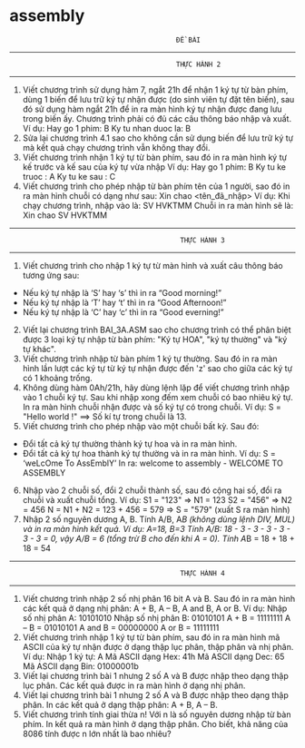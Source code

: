 # assembly

                                             ĐỀ BÀI

-----------------------------------------------------------------------------------------------------------
                                             THỰC HÀNH 2
-----------------------------------------------------------------------------------------------------------
1. Viết chương trình sử dụng hàm 7, ngắt 21h để nhận 1 ký tự từ bàn phím, dùng 1 biến để lưu trữ ký tự nhận được (do sinh viên tự đặt tên biến), sau đó sử dụng hàm ngắt 21h để in ra màn hình ký tự nhận được đang lưu trong biến ấy. Chương trình phải có đủ các câu thông báo nhập và xuất.
Ví dụ: Hay go 1 phim: B
Ky tu nhan duoc la: B
2. Sửa lại chương trình 4.1 sao cho không cần sử dụng biến để lưu trữ ký tự mà kết quả chạy chương trình vẫn không thay đổi.
3. Viết chương trình nhận 1 ký tự từ bàn phím, sau đó in ra màn hình ký tự kế trước và kế sau của ký tự vừa nhập
Ví dụ: Hay go 1 phim: B
Ky tu ke truoc : A
Ky tu ke sau : C
4. Viết chương trình cho phép nhập từ bàn phím tên của 1 người, sao đó in ra màn hình chuỗi có dạng như sau:
Xin chao <tên_đã_nhập>
Ví dụ: Khi chạy chương trình, nhập vào là: SV HVKTMM
Chuỗi in ra màn hình sẽ là: Xin chao SV HVKTMM

-----------------------------------------------------------------------------------------------------------
                                              THỰC HÀNH 3
-----------------------------------------------------------------------------------------------------------
1. Viết chương trình cho nhập 1 ký tự từ màn hình và xuất câu thông báo tương ứng
sau:
- Nếu ký tự nhập là ‘S’ hay ‘s’ thì in ra “Good morning!”
- Nếu ký tự nhập là ‘T’ hay ‘t’ thì in ra “Good Afternoon!”
- Nếu ký tự nhập là ‘C’ hay ‘c’ thì in ra “Good everning!”
2. Viết lại chương trình BAI_3A.ASM sao cho chương trình có thể phân biệt được 3 loại ký tự nhập từ bàn phím: "Ký tự HOA", "ký tự thường" và "ký tự khác".
3. Viết chương trình nhập từ bàn phím 1 ký tự thường. Sau đó in ra màn hình lần lượt các ký tự từ ký tự nhận được đến 'z' sao cho giữa các ký tự có 1 khoảng trống.
4. Không dùng hàm 0Ah/21h, hãy dùng lệnh lặp để viết chương trình nhập vào 1 chuỗi ký tự. Sau khi nhập xong đếm xem chuỗi có bao nhiêu ký tự. In ra màn hình chuỗi nhận được và số ký tự có trong chuỗi.
Ví dụ: S = "Hello world !" ==> Số kí tự trong chuỗi là 13.
5. Viết chương trình cho phép nhập vào một chuỗi bất kỳ. Sau đó:
- Đổi tất cả ký tự thường thành ký tự hoa và in ra màn hình.
- Đổi tất cả ký tự hoa thành ký tự thường và in ra màn hình.
Ví dụ: S = ‘weLcOme To AssEmblY’
In ra: welcome to assembly - WELCOME TO ASSEMBLY
6. Nhập vào 2 chuỗi số, đổi 2 chuỗi thành số, sau đó cộng hai số, đổi ra chuỗi và xuất chuỗi tổng.
Ví dụ: S1 = "123" => N1 = 123
S2 = "456" => N2 = 456
N = N1 + N2 = 123 + 456 = 579 => S = "579" (xuất S ra màn hình)
7. Nhập 2 số nguyên dương A, B. Tính A/B, A*B (không dùng lệnh DIV, MUL) và in ra màn hình kết quả.
Ví dụ: A=18, B=3
Tính A/B: 18 - 3 - 3 - 3 - 3 - 3 - 3 = 0, vậy A/B = 6 (tổng trừ B cho đến khi A = 0).
Tính A*B = 18 + 18 + 18 = 54

-----------------------------------------------------------------------------------------------------------
                                              THỰC HÀNH 4
-----------------------------------------------------------------------------------------------------------
1. Viết chương trình nhập 2 số nhị phân 16 bit A và B. Sau đó in ra màn hình các kết quả ở dạng nhị phân: A + B, A – B, A and B, A or B.
Ví dụ: Nhập số nhị phân A: 10101010
Nhập số nhị phân B: 01010101
A + B = 11111111 A – B = 01010101
A and B = 00000000 A or B = 11111111
2. Viết chương trình nhập 1 ký tự từ bàn phím, sau đó in ra màn hình mã ASCII của ký tự nhận được ở dạng thập lục phân, thập phân và nhị phân.
Ví dụ: Nhập 1 ký tự: A
Mã ASCII dạng Hex: 41h
Mã ASCII dạng Dec: 65
Mã ASCII dạng Bin: 01000001b
3. Viết lại chương trình bài 1 nhưng 2 số A và B được nhập theo dạng thập lục
phân. Các kết quả được in ra màn hình ở dạng nhị phân.
4. Viết lại chương trình bài 1 nhưng 2 số A và B được nhập theo dạng thập phân.
In các kết quả ở dạng thập phân: A + B, A – B.
5. Viết chương trình tính giai thừa n! Với n là số nguyên dương nhập từ bàn phím. In kết quả ra màn hình ở dạng thập phân. Cho biết, khả năng của 8086 tính được n
lớn nhất là bao nhiêu?
